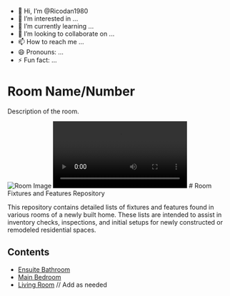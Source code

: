- 👋 Hi, I’m @Ricodan1980
- 👀 I’m interested in ...
- 🌱 I’m currently learning ...
- 💞️ I’m looking to collaborate on ...
- 📫 How to reach me ...
- 😄 Pronouns: ...
- ⚡ Fun fact: ...

<!---
Ricodan1980/Ricodan1980 is a ✨ special ✨ repository because its `README.md` (this file) appears on your GitHub profile.
You can click the Preview link to take a look at your changes.
--->
<!DOCTYPE html>
<html>
<head>
    <title>Room Details</title>
</head>
<body>
    <h1>Room Name/Number</h1>
    <p>Description of the room.</p>
    <img src="link_to_room_image.jpg" alt="Room Image">
    <video src="room_video.mp4" controls>Video not supported</video>
</body>
</html>
# Room Fixtures and Features Repository

This repository contains detailed lists of fixtures and features found in various rooms of a newly built home. These lists are intended to assist in inventory checks, inspections, and initial setups for newly constructed or remodeled residential spaces.

## Contents

- [Ensuite Bathroom](/Ensuite_Bathroom.md)
- [Main Bedroom](/Main_Bedroom.md)
- [Living Room](/Living_Room.md)  // Add as needed
